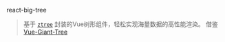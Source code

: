 react-big-tree

> 基于 [`ztree`](https://github.com/zTree/zTree_v3) 封装的Vue树形组件，轻松实现海量数据的高性能渲染。
> 借鉴 [Vue-Giant-Tree](https://github.com/tower1229/Vue-Giant-Tree)